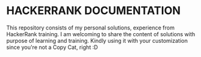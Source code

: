 # HACKERRANK DOCUMENTATION
This repository consists of my personal solutions, experience from HackerRank training. I am welcoming to share the content of solutions with purpose of learning and training. Kindly using it with your customization since you're not a Copy Cat, right :D

